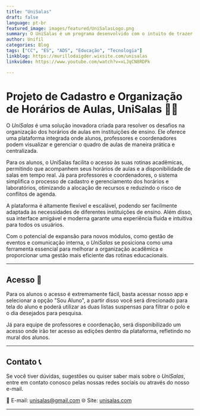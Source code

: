 ```yaml
---
title: "UniSalas"
draft: false
language: pt-br
featured_image: images/featured/UniSalasLogo.png
summary: O UniSalas é um programa desenvolvido com o intuito de trazer facilidade na vida acadêmica, disponibilizando uma plataforma para que professores, alunos e coordenadores tenham acesso ao quadro de aulas e no caso dos coordenadores e professores manipulem as informações, fazendo cadastros de laboratórios e de horários de aula.
author: Unifil
categories: Blog
tags: ["CC", "ES", "ADS", "Educação", "Tecnologia"] 
linkblog: https://murillodaigder.wixsite.com/unisalas
linkvideo: https://www.youtube.com/watch?v=xLJqCN8RDPk

---
```


# Projeto de Cadastro e Organização de Horários de Aulas, UniSalas 💼📅

O *UniSalas* é uma solução inovadora criada para resolver os desafios na organização dos horários de aulas em instituições de ensino. Ele oferece uma plataforma integrada onde alunos, professores e coordenadores podem visualizar e gerenciar o quadro de aulas de maneira prática e centralizada.

Para os alunos, o UniSalas facilita o acesso às suas rotinas acadêmicas, permitindo que acompanhem seus horários de aulas e a disponibilidade de salas em tempo real. Já para professores e coordenadores, o sistema simplifica o processo de cadastro e gerenciamento dos horários e laboratórios, otimizando a alocação de recursos e reduzindo o risco de conflitos de agenda.

A plataforma é altamente flexível e escalável, podendo ser facilmente adaptada às necessidades de diferentes instituições de ensino. Além disso, sua interface amigável e moderna garante uma experiência fluida e intuitiva para todos os usuários.

Com o potencial de expansão para novos módulos, como gestão de eventos e comunicação interna, o *UniSalas* se posiciona como uma ferramenta essencial para melhorar a organização acadêmica e proporcionar uma gestão mais eficiente das rotinas educacionais.

---
## Acesso  🔑

Para os alunos o acesso é extremamente fácil, basta acessar nosso app e selecionar a opção "Sou Aluno", a partir disso você será direcionado para tela do aluno e poderá utilizar as duas listas suspensas para filtrar o polo e o dia 
desejados para pesquisa.

Já para equipe de professores e coordenação, será disponibilizado um acesso onde irão ter acesso as edições dentro da plataforma, refletindo no mural dos alunos.

---

## Contato 📞

Se você tiver dúvidas, sugestões ou quiser saber mais sobre o *UniSalas*, entre em contato conosco pelas nossas redes sociais ou através do nosso e-mail.

📧 E-mail: unisalas@gmail.com 
🌐 Site: [unisalas.com](https://murillodaigder.wixsite.com/unisalas)  

---